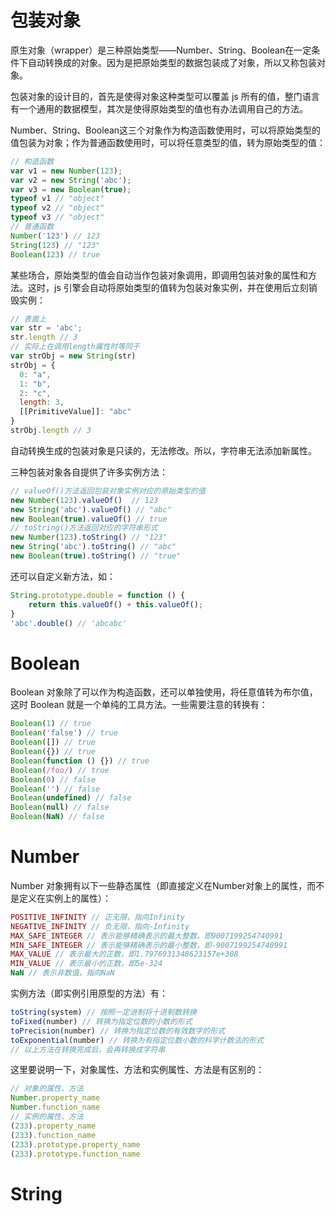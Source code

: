 # 包装对象

原生对象（wrapper）是三种原始类型——Number、String、Boolean在一定条件下自动转换成的对象。因为是把原始类型的数据包装成了对象，所以又称包装对象。

包装对象的设计目的，首先是使得对象这种类型可以覆盖 js 所有的值，整门语言有一个通用的数据模型，其次是使得原始类型的值也有办法调用自己的方法。

Number、String、Boolean这三个对象作为构造函数使用时，可以将原始类型的值包装为对象；作为普通函数使用时，可以将任意类型的值，转为原始类型的值：
```javascript
// 构造函数
var v1 = new Number(123);
var v2 = new String('abc');
var v3 = new Boolean(true);
typeof v1 // "object"
typeof v2 // "object"
typeof v3 // "object"
// 普通函数
Number('123') // 123
String(123) // "123"
Boolean(123) // true
```

某些场合，原始类型的值会自动当作包装对象调用，即调用包装对象的属性和方法。这时，js 引擎会自动将原始类型的值转为包装对象实例，并在使用后立刻销毁实例：
```javascript
// 表面上
var str = 'abc';
str.length // 3
// 实际上在调用length属性时等同于
var strObj = new String(str)
strObj = {
  0: "a",
  1: "b",
  2: "c",
  length: 3,
  [[PrimitiveValue]]: "abc"
}
strObj.length // 3
```

自动转换生成的包装对象是只读的，无法修改。所以，字符串无法添加新属性。

三种包装对象各自提供了许多实例方法：
```javascript
// valueOf()方法返回包装对象实例对应的原始类型的值
new Number(123).valueOf()  // 123
new String('abc').valueOf() // "abc"
new Boolean(true).valueOf() // true
// toString()方法返回对应的字符串形式
new Number(123).toString() // "123"
new String('abc').toString() // "abc"
new Boolean(true).toString() // "true"
```

还可以自定义新方法，如：
```javascript
String.prototype.double = function () {
	return this.valueOf() + this.valueOf();
}
'abc'.double() // 'abcabc'
```

# Boolean

Boolean 对象除了可以作为构造函数，还可以单独使用，将任意值转为布尔值，这时 Boolean 就是一个单纯的工具方法。一些需要注意的转换有：
```javascript
Boolean(1) // true
Boolean('false') // true
Boolean([]) // true
Boolean({}) // true
Boolean(function () {}) // true
Boolean(/foo/) // true
Boolean(0) // false
Boolean('') // false
Boolean(undefined) // false
Boolean(null) // false
Boolean(NaN) // false
```

# Number

Number 对象拥有以下一些静态属性（即直接定义在Number对象上的属性，而不是定义在实例上的属性）：
```javascript
POSITIVE_INFINITY // 正无限，指向Infinity
NEGATIVE_INFINITY // 负无限，指向-Infinity
MAX_SAFE_INTEGER // 表示能够精确表示的最大整数，即9007199254740991
MIN_SAFE_INTEGER // 表示能够精确表示的最小整数，即-9007199254740991
MAX_VALUE // 表示最大的正数，即1.7976931348623157e+308
MIN_VALUE // 表示最小的正数，即5e-324
NaN // 表示非数值，指向NaN
```

实例方法（即实例引用原型的方法）有：
```javascript
toString(system) // 按照一定进制将十进制数转换
toFixed(number) // 转换为指定位数的小数的形式
toPrecision(number) // 转换为指定位数的有效数字的形式
toExponential(number) // 转换为有指定位数小数的科学计数法的形式
// 以上方法在转换完成后，会再转换成字符串
```

这里要说明一下，对象属性、方法和实例属性、方法是有区别的：
```javascript
// 对象的属性、方法
Number.property_name
Number.function_name
// 实例的属性、方法
(233).property_name
(233).function_name
(233).prototype.property_name
(233).prototype.function_name
```

# String
